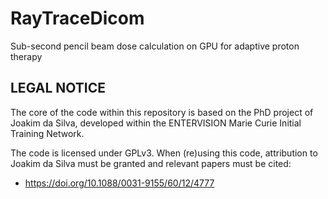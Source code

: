 # RayTraceDicom
Sub-second pencil beam dose calculation on GPU for adaptive proton therapy


LEGAL NOTICE
------------
The core of the code within this repository is based on the PhD project of Joakim da Silva, developed within the ENTERVISION Marie Curie Initial Training Network.

The code is licensed under GPLv3. When (re)using this code, attribution to Joakim da Silva must be granted and relevant papers must be cited:
- https://doi.org/10.1088/0031-9155/60/12/4777
